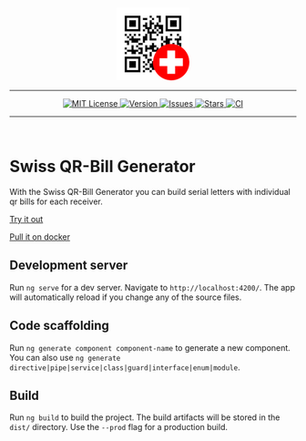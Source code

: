 <div align="center">
  <img alt="QR-Bill Generator" src="https://raw.githubusercontent.com/lucbu01/qr-bill-generator/master/src/assets/icons/icon-128x128.png">
</div>

---
<div align="center">
  <a href="https://github.com/lucbu01/qr-bill-generator/blob/master/LICENSE">
    <img alt="MIT License" src="https://img.shields.io/npm/l/swissqrbill?color=brightgreen&style=flat-square">
  </a>
  <a href="https://www.npmjs.com/package/swissqrbill">
    <img alt="Version" src="https://img.shields.io/npm/v/swissqrbill?color=brightgreen&style=flat-square">
  </a>
  <a href="https://github.com/lucbu01/qr-bill-generator/issues">
    <img alt="Issues" src="https://img.shields.io/github/issues-raw/lucbu01/qr-bill-generator?style=flat-square">
  </a>
  <a href="https://github.com/lucbu01/qr-bill-generator/stargazers">
    <img alt="Stars" src="https://img.shields.io/github/stars/lucbu01/qr-bill-generator?color=brightgreen&style=flat-square">
  </a>
  <a href="https://github.com/lucbu01/qr-bill-generator/actions?query=workflow%3ACI">
    <img alt="CI" src="https://img.shields.io/github/workflow/status/lucbu01/qr-bill-generator/build?style=flat-square">
  </a>
</div>

---

<br>

# Swiss QR-Bill Generator

With the Swiss QR-Bill Generator you can build serial letters with individual qr bills for each receiver.


[Try it out](https://qr.lucbu.ch)

[Pull it on docker](https://hub.docker.com/r/lucbu01/qr-bill-generator)

## Development server

Run `ng serve` for a dev server. Navigate to `http://localhost:4200/`. The app will automatically reload if you change any of the source files.

## Code scaffolding

Run `ng generate component component-name` to generate a new component. You can also use `ng generate directive|pipe|service|class|guard|interface|enum|module`.

## Build

Run `ng build` to build the project. The build artifacts will be stored in the `dist/` directory. Use the `--prod` flag for a production build.
